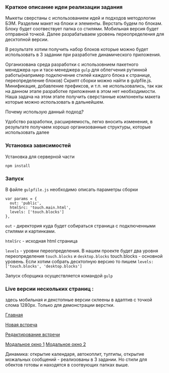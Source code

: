 ### Краткое описание идеи реализации задания
Мыкеты сверстаны с использованием идей и подходов методологии БЭМ. Разделим макет на блоки и элементы. Верстать будем по блокам. Блоку будет соотвествует папка со стилями. 
Мобильная версия будет отправной точкой. Далее разрабатываем уровень переопределения для десктопной версии. 
 
В результате хотим получить набор блоков которые можно будет использовать в 3 задании при разработке динамического приложения.

Организована среда разработки с использовнием пакетного менеджера `npm` и таск-менеджера `gulp` для облегчения рутинной работы(например подключение стилей каждого блока к странице, переопределение блоков)  Скрипт сборки можно найти в gulpfile.js.
Минификация, добавление префиксов, и т.п. не использовались, так как на данном этапе разработке приложения в этом нет необходимости. 
Наша задача на этом этапе получить сверстанные компоненты макета которые можно использовать в дальнейшем. 


Почему использую данный подход?

 Удобство разработки, расширяемость, легко вносить изменения, в результате получаем хорошо организованные структуры, которые использовать далее
 
### Установка зависимостей
Установка для серверной части
 ```
 npm install
 ```
### Запуск
В файле `gulpfile.js` необходимо описать параметры сборки

    var params = {
      out: 'public',
      htmlSrc: 'touch.main.html',
      levels: ['touch.blocks']
    },

`out` - директория куда будет собираться страница с подключенными стилями и картинками.

`htmlSrc` - исходная html страница

`levels` - уровни переопределения. В нашем проекте будет два уровня переопределения `touch.blocks` и `desktop.blocks` 
touch.blocks - основной уровень. Если хотим собрать десктопную версию то пишем `levels: ['touch.blocks', 'desktop.blocks']`

Запуск сборщика осуществляется командой `gulp`

### Live версии нескольких страниц :
здесь мобильная и декстопные версии склеены в адаптив с точкой слома 1280px. Только для демонстрации верстки. 

[Главная](http://belodpav.ru/shri-task-2-live/main/)

[Новая встреча](http://belodpav.ru/shri-task-2-live/new-meeting/)

[Редактирование встречи](http://belodpav.ru/shri-task-2-live/change-meeting/)

[Модальное окно 1](http://belodpav.ru/shri-task-2-live/change-meeting__modal-delete/)
[Модальное окно 2](http://belodpav.ru/shri-task-2-live/change-meeting__modal-success/)

Динамика: открытие календаря, автокоплит, тултипы, открытие можальных сообщений - реализованы в 3 задании. Но стили для обектов готовы и находятся в соотвующих папках выше. 

